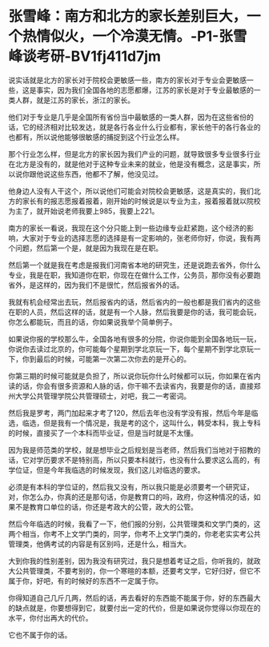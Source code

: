 # 张雪峰：南方和北方的家长差别巨大，一个热情似火，一个冷漠无情。-P1-张雪峰谈考研-BV1fj411d7jm

说实话就是北方的家长对于院校会更敏感一些，南方的家长对于专业会更敏感一些，这是事实，因为我们全国各地的志愿都爆，江苏的家长是对于专业最敏感的一类人群，就是江苏的家长，浙江的家长。

他们对于专业是几乎是全国所有省份当中最敏感的一类人群，因为在这些省份的话，它的经济相对比较发达，就是各行各业什么行业都有，家长他干的各行各业的也都有，所以说他能够很敏感的捕捉到这个行业怎么样。

那个行业怎么样，但是北方的家长因为我们产业的问题，就导致很多专业很多行业在北方是没有的，就是他对于这种专业未来的就业，他是没有概念，这是事实，所以说你跟他说这些东西，他都不了解，他没见过。

他身边人没有人干这个，所以说他们可能会对院校会更敏感，这是真实的，我们北方的家长有的报志愿报着报着，刚开始的时候说是以专业为主，报着报着就以院校为主了，就开始说老师我要上985，我要上221。

南方的家长一看说，我现在这个分只能上到一些边缘专业赶紧跑，这个经济的影响，大家对于专业的选择志愿的选择是有一定影响的，张老师你好，你说，我有两个问题，然后第一个是，就是因为我现在是在职。

然后第一个就是我在考虑是报我们河南省本地的研究生，还是说跑去省外，你什么专业，我是在职，我知道你在职，你现在在做什么工作，公务员，那你没有必要跑省外，是这样的，因为我们不是很忙，然后报省外的话。

我就有机会经常出去玩，然后报省内的话，然后省内的一般也都是我们省内的这些在职的人员，然后这样的话，就是有一个人脉，然后我要是你的话，我可能会玩，你怎么都能玩，而且的话，你如果说我举个简单例子。

如果说你报的学校那么牛，全国各地有很多的分院，你说你能到全国各地玩一玩，你说你去读过北京的，你可能每个星期到学北京玩一下，每个星期不到学北京玩一下，你到最后的时候，可能第一次第二次你去的是开心的。

你第三期的时候可能就是负担了，所以说你玩你什么时候都可以玩，你如果在省内读的话，你会有很多资源和人脉的话，你干嘛不去读省内，我要是你的话，直接郑州大学公共管理学院公共管理硕士，对吧，我二一考密词。

然后我是罗考，两门加起来才考了120，然后去年也没有学没有报，然后今年是临选，临选，但是我有一个情况是，我是考的这个，这叫什么，韩受本科，我上专科的时候，直接买了一个本科而毕业证，但是当时就是不太懂。

因为我是师范类的学校，就是想毕业之后规划是当老师，然后我们当地对于招教的话，它对学历要求不是特别高，所以只要本科就行，也没有什么要求这么高的，有学位证，但是今年我临选的时候发现，我们这儿对临选的要求。

必须是有本科的学位证的，然后我又没有，所以我只能是必须要考一个研究证，对，你怎么办，你真的还是那句话，你是教育口的吗，政府，你这种情况的话，如果不是教育口单位的话，你还是考政大的公管，政大的公管。

然后今年临选的时候，我看了一下，他们报的分别，公共管理类和文学门类的，这两个相当，你考不上文学门类的，同学，你考不上文学门类的，你老老实实考公共管理类，他俩考试的内容是有区别吗，还是什么，相当大。

大到你我的性别差别，因为我没有研究过，我只是想着考证之后，你听我的，就政大公共管理类，不要考别的，你一个寒暄的本额，还要考文学，它好归好，但它不属于你，好吧，有的时候好的东西不一定属于你。

你得知道自己几斤几两，然后的话，再去看好的东西能不能属于你，好的东西最大的缺点就是，你要想得到它，就要付出一定的代价，但是如果说你觉得以你现在的水平，你付出再大的代价。

它也不属于你的话。